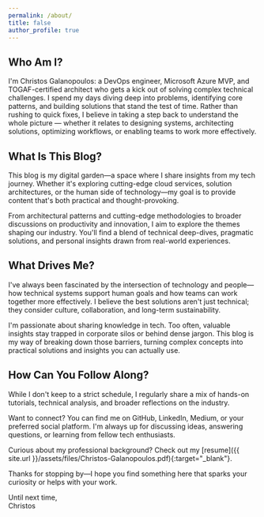 ```yaml
---
permalink: /about/
title: false
author_profile: true
---
```


## Who Am I?

I'm Christos Galanopoulos: a DevOps engineer, Microsoft Azure MVP, and TOGAF-certified architect who gets a kick out of solving complex technical challenges. I spend my days diving deep into problems, identifying core patterns, and building solutions that stand the test of time. Rather than rushing to quick fixes, I believe in taking a step back to understand the whole picture — whether it relates to designing systems, architecting solutions, optimizing workflows, or enabling teams to work more effectively.

## What Is This Blog?

This blog is my digital garden—a space where I share insights from my tech journey. Whether it's exploring cutting-edge cloud services, solution architectures, or the human side of technology—my goal is to provide content that's both practical and thought-provoking.

From architectural patterns and cutting-edge methodologies to broader discussions on productivity and innovation, I aim to explore the themes shaping our industry. You'll find a blend of technical deep-dives, pragmatic solutions, and personal insights drawn from real-world experiences.

## What Drives Me?

I've always been fascinated by the intersection of technology and people—how technical systems support human goals and how teams can work together more effectively. I believe the best solutions aren't just technical; they consider culture, collaboration, and long-term sustainability.

I'm passionate about sharing knowledge in tech. Too often, valuable insights stay trapped in corporate silos or behind dense jargon. This blog is my way of breaking down those barriers, turning complex concepts into practical solutions and insights you can actually use.

## How Can You Follow Along?

While I don't keep to a strict schedule, I regularly share a mix of hands-on tutorials, technical analysis, and broader reflections on the industry.

Want to connect? You can find me on GitHub, LinkedIn, Medium, or your preferred social platform. I'm always up for discussing ideas, answering questions, or learning from fellow tech enthusiasts.

Curious about my professional background? Check out my [resume]({{ site.url }}/assets/files/Christos-Galanopoulos.pdf){:target="_blank"}.

Thanks for stopping by—I hope you find something here that sparks your curiosity or helps with your work.

Until next time,<br>
Christos
